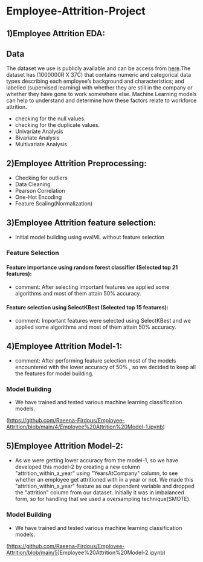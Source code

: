 # Employee-Attrition-Project
## 1)Employee Attrition EDA:
## Data
The dataset we use is publicly available and can be access from [here](https://excelbianalytics.com/wp/downloads-21-sample-csv-files-data-sets-for-testing-till-5-million-records-hr-analytics-for-attrition/).The dataset has (1000000R X 37C) that contains numeric and categorical data types describing each employee’s background and characteristics; and labelled (supervised learning) with whether they are still in the company or whether they have gone to work somewhere else. Machine Learning models can help to understand and determine how these factors relate to workforce attrition. 

* checking for the null values.
* checking for the duplicate values.
* Univariate Analysis
* Bivariate Analysis
* Multivariate Analysis
## 2)Employee Attrition Preprocessing:
* Checking for outliers
* Data Cleaning
* Pearson Correlation
* One-Hot Encoding
* Feature Scaling(Normalization)
## 3)Employee Attrition feature selection:
* Initial model building using evalML without feature selection
### Feature Selection
#### Feature importance using random forest classifier (Selected top 21 features):
* comment: After selecting important features we applied some algorithms and most of them attain 50% accuracy.

#### Feature selection using SelectKBest (Selected top 15 features):
* comment: Important features were selected using SelectKBest and we applied some algorithms and most of them attain 50% accuracy.

## 4)Employee Attrition Model-1:
* comment: After performing feature selection most of the models encountered with the lower accuracy of 50% , so we decided to keep all the features for model building.

### Model Building
* We have trained and tested various machine learning classification models.

(https://github.com/Raeena-Firdous/Employee-Attrition/blob/main/4/Employee%20Attrition%20Model-1.ipynb)

## 5)Employee Attrition Model-2:
* As we were getting lower accuracy from the model-1, so we have developed this model-2 by creating a new column "attrition_within_a_year" using "YearsAtCompany" column, to see whether an employee get attritioned with in a year or not. We made this "attrition_within_a_year" feature as our dependent variable and dropped the "attrition" column from our dataset. Initially it was in imbalanced form, so for handling that we used a oversampling technique(SMOTE).

### Model Building
* We have trained and tested various machine learning classification models.

(https://github.com/Raeena-Firdous/Employee-Attrition/blob/main/5)Employee%20Attrition%20Model-2.ipynb)
